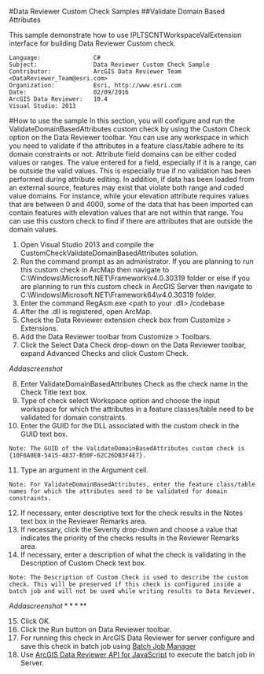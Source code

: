 #Data Reviewer Custom Check Samples
##Validate Domain Based Attributes

This sample demonstrate how to use IPLTSCNTWorkspaceValExtension interface for building Data Reviewer Custom check.

```
Language:               C#
Subject:                Data Reviewer Custom Check Sample
Contributor:            ArcGIS Data Reviewer Team <DataReviewer_Team@esri.com>
Organization:           Esri, http://www.esri.com
Date:                   02/09/2016
ArcGIS Data Reviewer:   10.4
Visual Studio: 2013
```
#How to use the sample
In this section, you will configure and run the ValidateDomainBasedAttributes custom check by using the Custom Check option on the Data Reviewer toolbar. You can use any workspace in which you need to validate if the attributes in a feature class/table adhere to its domain constraints or not. Attribute field domains can be either coded values or ranges. The value entered for a field, especially if it is a range, can be outside the valid values. This is especially true if no validation has been performed during attribute editing. In addition, if data has been loaded from an external source, features may exist that violate both range and coded value domains. For instance, while your elevation attribute requires values that are between 0 and 4000, some of the data that has been imported can contain features with elevation values that are not within that range. You can use this custom check to find if there are attributes that are outside the domain values.

1. Open Visual Studio 2013 and compile the CustomCheckValidateDomainBasedAttributes solution.
2. Run the command prompt as an administrator. If you are planning to run this custom check in ArcMap then navigate to C:\Windows\Microsoft.NET\Framework\v4.0.30319 folder or else if you are planning to run this custom check in ArcGIS Server then navigate to C:\Windows\Microsoft.NET\Framework64\v4.0.30319 folder.
3. Enter the command RegAsm.exe <path to your .dll> /codebase
4. After the .dll is registered, open ArcMap.
5. Check the Data Reviewer extension check box from Customize > Extensions.
6. Add the Data Reviewer toolbar from Customize > Toolbars.
7. Click the Select Data Check drop-down on the Data Reviewer toolbar, expand Advanced Checks and click Custom Check.

$Add a screenshot$

8. Enter ValidateDomainBasedAttributes Check as the check name in the Check Title text box.
9. Type of check select Workspace option and choose the input workspace for which the attributes in a feature classes/table need to be validated for domain constraints.
10. Enter the GUID for the DLL associated with the custom check in the GUID text box.
```
Note: The GUID of the ValidateDomainBasedAttributes custom check is {10F6A0EB-5415-4837-B50F-62C26DB3F4E7}.
```

11. Type an argument in the Argument cell.
```
Note: For ValidateDomainBasedAttributes, enter the feature class/table names for which the attributes need to be validated for domain constraints.
```

12. If necessary, enter descriptive text for the check results in the Notes text box in the Reviewer Remarks area.
13. If necessary, click the Severity drop-down and choose a value that indicates the priority of the checks results in the Reviewer Remarks area.
14. If necessary, enter a description of what the check is validating in the Description of Custom Check text box.
```
Note: The Description of Custom Check is used to describe the custom check. This will be preserved if this check is configured inside a batch job and will not be used while writing results to Data Reviewer.
```
$Add a screenshot*****$

15. Click OK.
16. Click the Run button on Data Reviewer toolbar.
17. For running this check in ArcGIS Data Reviewer for server configure and save this check in batch job using [Batch Job Manager](http://desktop.arcgis.com/en/arcmap/latest/extensions/data-reviewer/working-with-batch-jobs-in-data-reviewer.htm)
18. Use [ArcGIS Data Reviewer API for JavaScript](https://developers.arcgis.com/javascript/jssamples/datareviewer_executebatchjob.html) to execute the batch job in Server.
